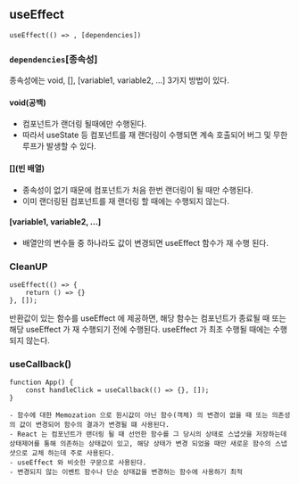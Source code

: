 ## useEffect

```
useEffect(() => , [dependencies])
```

### `dependencies`[종속성]

종속성에는 void, [], [variable1, variable2, ...]
3가지 방법이 있다.

#### void(공백)

- 컴포넌트가 랜더링 될때에만 수행된다.
- 따라서 useState 등 컴포넌트를 재 랜더링이 수행되면 계속 호출되어 버그 및 무한루프가 발생할 수 있다.

#### [](빈 배열)

- 종속성이 없기 때문에 컴포넌트가 처음 한번 랜더링이 될 때만 수행된다.
- 이미 랜더링된 컴포넌트를 재 랜더링 할 때에는 수행되지 않는다.

#### [variable1, variable2, ...]

- 배열안의 변수들 중 하나라도 값이 변경되면 useEffect 함수가 재 수행 된다.

### CleanUP

```
useEffect(() => {
    return () => {}
}, []);
```

반환값이 있는 함수를 useEffect 에 제공하면, 해당 함수는 컴포넌트가 종료될 때 또는 해당 useEffect 가 재 수행되기 전에 수행된다.
useEffect 가 최초 수행될 때에는 수행되지 않는다.

### useCallback()

```
function App() {
    const handleClick = useCallback(() => {}, []);
}
```
    - 함수에 대한 Memozation 으로 원시값이 아닌 함수(객체) 의 변경이 없을 때 또는 의존성의 값이 변경되어 함수의 결과가 변경될 떄 사용된다.
    - React 는 컴포넌트가 랜더링 될 때 선언한 함수를 그 당시의 상태로 스냅샷을 저장하는데 상태제어를 통해 의존하는 상태값이 있고, 해당 상태가 변경 되었을 때만 새로운 함수의 스냅샷으로 교체 하는데 주로 사용된다.
    - useEffect 와 비슷한 구문으로 사용된다.
    - 변경되지 않는 이벤트 함수나 단순 상태값을 변경하는 함수에 사용하기 최적

